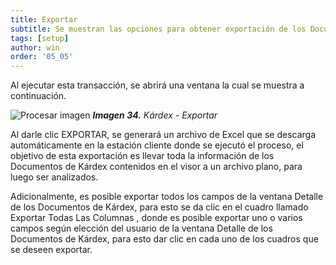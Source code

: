 ```yaml
---
title: Exportar
subtitle: Se muestran las opciones para obtener exportación de los Documentos de Kárdex que aparecen en el visor, totales o provenientes de un subgrupo.
tags: [setup]
author: win
order: '05_05'
---
```



Al ejecutar esta transacción, se abrirá una ventana la cual se muestra a continuación.

![Procesar imagen](../../assets/images/cap05/chp05_img45.png)
_**Imagen 34.** Kárdex - Exportar_


Al darle clic <a class="btn bg-gray cl-black">EXPORTAR</a>, se generará un archivo de Excel que se descarga automáticamente en la estación cliente donde se ejecutó el proceso, el objetivo de esta exportación es llevar toda la información de los Documentos de Kárdex contenidos en el visor a un archivo plano, para luego ser analizados.


Adicionalmente, es posible exportar todos los campos de la ventana Detalle de los Documentos de Kárdex, para esto se da clic en el cuadro llamado <a class="btn cl-gray"><span class="mdi mdi-checkbox-blank-outline"> Exportar Todas Las Columnas </span></a>, donde es posible exportar uno o varios campos según elección del usuario de la ventana Detalle de los Documentos de Kárdex, para esto dar clic en cada uno de los cuadros que se deseen exportar.


